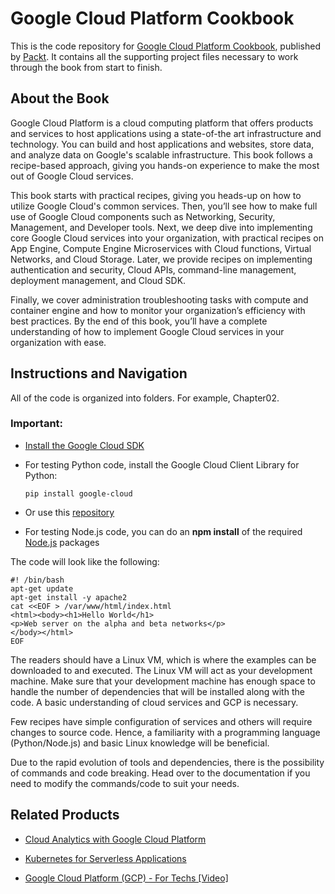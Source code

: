 # Google Cloud Platform Cookbook
This is the code repository for [Google Cloud Platform Cookbook](https://www.packtpub.com/virtualization-and-cloud/google-cloud-platform-cookbook?utm_source=github&utm_medium=repository&utm_campaign=9781788291996), published by [Packt](https://www.packtpub.com/?utm_source=github). It contains all the supporting project files necessary to work through the book from start to finish.
## About the Book
Google Cloud Platform is a cloud computing platform that offers products and services to host applications using a state-of-the art infrastructure and technology. You can build and host applications and websites, store data, and analyze data on Google's scalable infrastructure. This book follows a recipe-based approach, giving you hands-on experience to make the most out of Google Cloud services.

This book starts with practical recipes, giving you heads-up on how to utilize Google Cloud's common services. Then, you’ll see how to make full use of Google Cloud components such as Networking, Security, Management, and Developer tools. Next, we deep dive into implementing core Google Cloud services into your organization, with practical recipes on App Engine, Compute Engine Microservices with Cloud functions, Virtual Networks, and Cloud Storage. Later, we provide recipes on implementing authentication and security, Cloud APIs, command-line management, deployment management, and Cloud SDK.

Finally, we cover administration troubleshooting tasks with compute and container engine and how to monitor your organization’s efficiency with best practices. By the end of this book, you’ll have a complete understanding of how to implement Google Cloud services in your organization with ease.
## Instructions and Navigation
All of the code is organized into folders. For example, Chapter02.

### Important:
                                                                           
* [Install the Google Cloud SDK](https://cloud.google.com/sdk/docs/)

* For testing Python code, install the Google Cloud Client Library for Python:

      pip install google-cloud

* Or use this [repository](https://googlecloudplatform.github.io/google-cloud-python/)

* For testing Node.js code, you can do an **npm install** of the required [Node.js](https://cloud.google.com/nodejs/docs/reference/libraries) packages

The code will look like the following:
```
#! /bin/bash
apt-get update
apt-get install -y apache2
cat <<EOF > /var/www/html/index.html
<html><body><h1>Hello World</h1>
<p>Web server on the alpha and beta networks</p>
</body></html>
EOF
```

The readers should have a Linux VM, which is where the examples can be downloaded to and executed. The Linux VM will act as your development machine. Make sure that your development machine has enough space to handle the number of dependencies that will be installed along with the code. A basic understanding of cloud services and GCP is necessary.

Few recipes have simple configuration of services and others will require changes to source code. Hence, a familiarity with a programming language (Python/Node.js) and basic Linux knowledge will be beneficial.

Due to the rapid evolution of tools and dependencies, there is the possibility of commands and code breaking. Head over to the documentation if you need to modify the commands/code to suit your needs.

## Related Products
* [Cloud Analytics with Google Cloud Platform](https://www.packtpub.com/big-data-and-business-intelligence/cloud-analytics-google-cloud-platform?utm_source=github&utm_medium=repository&utm_campaign=9781788839686)

* [Kubernetes for Serverless Applications](https://www.packtpub.com/networking-and-servers/kubernetes-serverless-applications?utm_source=github&utm_medium=repository&utm_campaign=9781788620376)

* [Google Cloud Platform (GCP) - For Techs [Video]](https://www.packtpub.com/application-development/google-cloud-platform-gcp-techs-video?utm_source=github&utm_medium=repository&utm_campaign=9781789137668)
